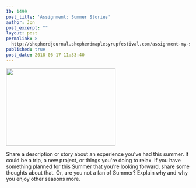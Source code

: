 ```yaml
---
ID: 1499
post_title: 'Assignment: Summer Stories'
author: Jon
post_excerpt: ""
layout: post
permalink: >
  http://shepherdjournal.shepherdmaplesyrupfestival.com/assignment-my-summer-vacation
published: true
post_date: 2018-06-17 11:33:40
---
```

<img class="alignnone size-medium wp-image-1497" src="http://shepherdjournal.shepherdmaplesyrupfestival.com/wp-content/uploads/2018/06/plage-1-1-300x212.png" alt="" width="300" height="212" />

Share a description or story about an experience you've had this summer. It could be a trip, a new project, or things you're doing to relax. If you have something planned for this Summer that you're looking forward, share some thoughts about that. Or, are you not a fan of Summer? Explain why and why you enjoy other seasons more.